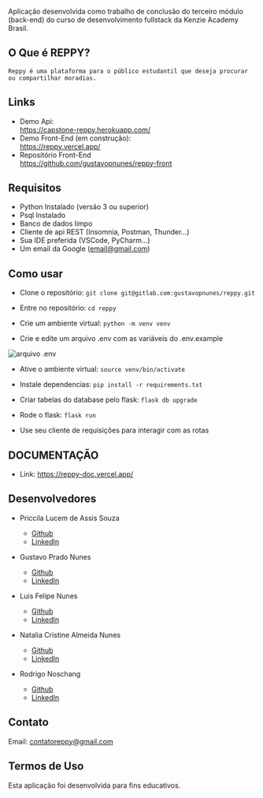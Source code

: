   Aplicação desenvolvida como trabalho de conclusão do terceiro módulo (back-end) do curso de desenvolvimento fullstack da Kenzie Academy Brasil.
  

## O Que é REPPY?

    Reppy é uma plataforma para o público estudantil que deseja procurar ou compartilhar moradias. 

## Links

- Demo Api: 
    <br />https://capstone-reppy.herokuapp.com/
- Demo Front-End (em construção):
    <br />https://reppy.vercel.app/
- Repositório Front-End
    <br />https://github.com/gustavopnunes/reppy-front

## Requisitos

- Python Instalado (versão 3 ou superior)
- Psql Instalado
- Banco de dados limpo
- Cliente de api REST (Insomnia, Postman, Thunder...)
- Sua IDE preferida (VSCode, PyCharm...)
- Um email da Google (email@gmail.com)

## Como usar

- Clone o repositório:
  `git clone git@gitlab.com:gustavopnunes/reppy.git`

- Entre no repositório:
  `cd reppy`

- Crie um ambiente virtual:
  `python -m venv venv`

- Crie e edite um arquivo .env com as variáveis do .env.example

![arquivo .env](https://i.imgur.com/JeEup8q.png?raw=true)

- Ative o ambiente virtual:
  `source venv/bin/activate`

- Instale dependencias:
  `pip install -r requirements.txt`

- Criar tabelas do database pelo flask:
  `flask db upgrade`

- Rode o flask:
  `flask run`

- Use seu cliente de requisições para interagir com as rotas

## DOCUMENTAÇÃO

- Link: https://reppy-doc.vercel.app/

## Desenvolvedores

- Priccila Lucem de Assis Souza
  - [Github](https://github.com/divinitysystem)
  - [LinkedIn](https://www.linkedin.com/in/priccila-lucem)

- Gustavo Prado Nunes
  - [Github](https://github.com/gustavopnunes)
  - [LinkedIn](https://www.linkedin.com/in/gustavopnunes)

- Luis Felipe Nunes
  - [Github](https://github.com/felipeenunes)
  - [LinkedIn](https://www.linkedin.com/in/felipeenunes)

- Natalia Cristine Almeida Nunes
  - [Github](https://github.com/NataliaCristine)
  - [LinkedIn](https://www.linkedin.com/in/nataliacristine-nunes)

- Rodrigo Noschang
  - [Github](https://github.com/rodrigon53)
  - [LinkedIn](https://www.linkedin.com/in/rodrigo-noschang)

## Contato

Email: contatoreppy@gmail.com

## Termos de Uso

Esta aplicação foi desenvolvida para fins educativos.

